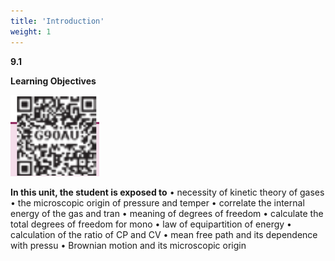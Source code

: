 ```yaml
---
title: 'Introduction'
weight: 1
---
```


  

**9.1**

**Learning Objectives**

![image](qr.png)

**In this unit, the student is exposed to** 
• necessity of kinetic theory of gases 
• the microscopic origin of pressure and temper 
• correlate the internal energy of the gas and tran 
• meaning of degrees of freedom 
• calculate the total degrees of freedom for mono 
• law of equipartition of energy 
• calculation of the ratio of CP and CV 
• mean free path and its dependence with pressu 
• Brownian motion and its microscopic origin




